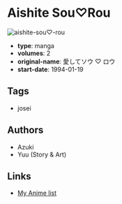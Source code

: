 # Aishite Sou♡Rou

![aishite-sou♡-rou](https://cdn.myanimelist.net/images/manga/1/131409.jpg)

-   **type**: manga
-   **volumes**: 2
-   **original-name**: 愛してソウ ♡ ロウ
-   **start-date**: 1994-01-19

## Tags

-   josei

## Authors

-   Azuki
-   Yuu (Story & Art)

## Links

-   [My Anime list](https://myanimelist.net/manga/75895/Aishite_Sou%E2%99%A1Rou)
